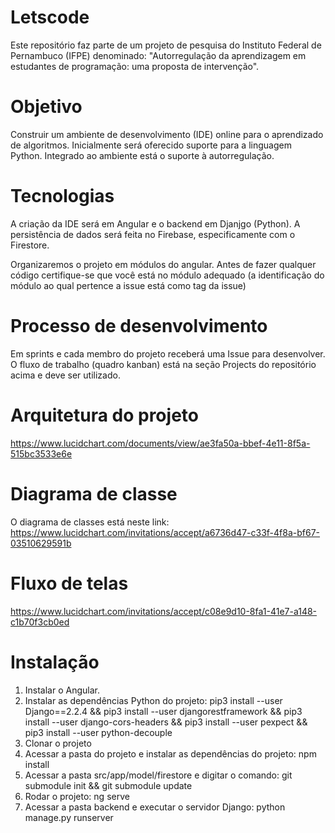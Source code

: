 # Letscode

Este repositório faz parte de um projeto de pesquisa do Instituto Federal de Pernambuco (IFPE) denominado: "Autorregulação da aprendizagem em estudantes de programação: uma proposta de intervenção".

# Objetivo
Construir um ambiente de desenvolvimento (IDE) online para o aprendizado de algoritmos. Inicialmente será oferecido suporte para a linguagem Python. Integrado ao ambiente está o suporte à autorregulação.

# Tecnologias
A criação da IDE será em Angular e o backend em Djanjgo (Python). A persistência de dados será feita no Firebase, especificamente com o Firestore.

Organizaremos o projeto em módulos do angular. Antes de fazer qualquer código certifique-se que você está no módulo adequado (a identificação do módulo ao qual pertence a issue está como tag da issue)

# Processo de desenvolvimento 
Em sprints e cada membro do projeto receberá uma Issue para desenvolver. O fluxo de trabalho (quadro kanban) está na seção Projects do repositório acima e deve ser utilizado.

# Arquitetura do projeto

https://www.lucidchart.com/documents/view/ae3fa50a-bbef-4e11-8f5a-515bc3533e6e

# Diagrama de classe
O diagrama de classes está neste link: https://www.lucidchart.com/invitations/accept/a6736d47-c33f-4f8a-bf67-03510629591b

# Fluxo de telas

https://www.lucidchart.com/invitations/accept/c08e9d10-8fa1-41e7-a148-c1b70f3cb0ed

# Instalação

1. Instalar o Angular. 
2. Instalar as dependências Python do projeto: pip3 install --user Django==2.2.4 && pip3 install --user djangorestframework 
&& pip3 install --user django-cors-headers && pip3 install --user pexpect && pip3 install --user python-decouple
3. Clonar o projeto
4. Acessar a pasta do projeto e instalar as dependências do projeto: npm install
5. Acessar a pasta src/app/model/firestore e digitar o comando: git submodule init && git submodule update
6. Rodar o projeto: ng serve
7. Acessar a pasta backend e executar o servidor Django: python manage.py runserver
